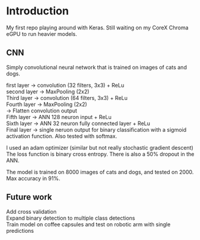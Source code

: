 # Introduction
My first repo playing around with Keras. Still waiting on my CoreX Chroma eGPU to run heavier models.

## CNN
Simply convolutional neural network that is trained on images of cats and dogs.   

first layer -> convolution (32 filters, 3x3) + ReLu  
second layer -> MaxPooling (2x2)  
Third layer -> convolution (64 filters, 3x3) + ReLu  
Fourth layer -> MaxPooling (2x2)  
-> Flatten convolution output  
Fifth layer -> ANN 128 neuron input + ReLu  
Sixth layer -> ANN 32 neuron fully connected layer + ReLu  
Final layer -> single neruon output for binary classification with a sigmoid activation function. Also tested with softmax.   

I used an adam optimizer (similar but not really stochastic gradient descent)
The loss function is binary cross entropy. There is also a 50% dropout in the ANN.  

The model is trained on 8000 images of cats and dogs, and tested on 2000. Max accuracy in 91%.   

## Future work 
Add cross validation  
Expand binary detection to multiple class detections  
Train model on coffee capsules and test on robotic arm with single predictions  


